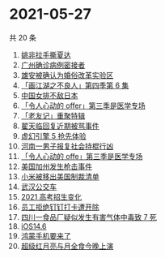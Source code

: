 # 2021-05-27

共 20 条

<!-- BEGIN -->
<!-- 最后更新时间 Thu May 27 2021 15:42:33 GMT+0800 (China Standard Time) -->

1. [姚非拉手撕夏达](https://www.zhihu.com/search?q=夏达)
2. [广州确诊病例密接者](https://www.zhihu.com/search?q=广州疫情)
3. [雄安被确认为婚俗改革实验区](https://www.zhihu.com/search?q=雄安)
4. [「画江湖之不良人」第四季第 6 集](https://www.zhihu.com/search?q=画江湖之不良人第四季)
5. [中国女排不敌日本](https://www.zhihu.com/search?q=中国女排)
6. [「令人心动的 offer」第三季是医学专场](https://www.zhihu.com/search?q=令人心动的offer第三季)
7. [「老友记」重聚特辑](https://www.zhihu.com/search?q=老友记重聚)
8. [翟天临回复近期被骂事件](https://www.zhihu.com/search?q=翟天临回复)
9. [虚幻引擎 5 抢先体验](https://www.zhihu.com/search?q=虚幻引擎5)
10. [河南一男子报复社会持棍行凶](https://www.zhihu.com/search?q=河南男子)
11. [「令人心动的 offe」第三季是医学专场](https://www.zhihu.com/search?q=令人心动的offer第三季)
12. [美国加州发生枪击事件](https://www.zhihu.com/search?q=美国枪击)
13. [小米被移出美国制裁清单](https://www.zhihu.com/search?q=小米美国和解)
14. [武汉公交车](https://www.zhihu.com/search?q=武汉公交车)
15. [2021 高考招生变化](https://www.zhihu.com/search?q=高考招生)
16. [员工拒绝钉钉打卡遭开除](https://www.zhihu.com/search?q=员工拒绝打卡)
17. [四川一食品厂疑似发生有害气体中毒致 7 死](https://www.zhihu.com/search?q=四川食品厂)
18. [iOS14.6](https://www.zhihu.com/search?q=ios14.6)
19. [鸿蒙手机要来了](https://www.zhihu.com/search?q=华为鸿蒙)
20. [超级红月亮与月全食今晚上演](https://www.zhihu.com/search?q=超级红月亮)

<!-- END -->
